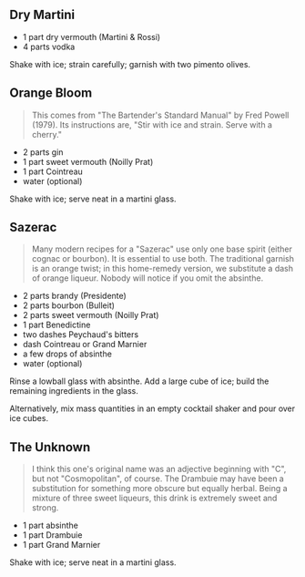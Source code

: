
Dry Martini
-----------

- 1 part dry vermouth (Martini & Rossi)
- 4 parts vodka

Shake with ice; strain carefully; garnish with two pimento olives.


Orange Bloom
------------

> This comes from "The Bartender's Standard Manual" by Fred Powell (1979).
> Its instructions are, "Stir with ice and strain. Serve with a cherry."

- 2 parts gin
- 1 part sweet vermouth (Noilly Prat)
- 1 part Cointreau
- water (optional)

Shake with ice; serve neat in a martini glass.


Sazerac
-------

> Many modern recipes for a "Sazerac" use only one base spirit
> (either cognac or bourbon). It is essential to use both.
> The traditional garnish is an orange twist; in this
> home-remedy version, we substitute a dash of orange liqueur.
> Nobody will notice if you omit the absinthe.

- 2 parts brandy (Presidente)
- 2 parts bourbon (Bulleit)
- 2 parts sweet vermouth (Noilly Prat)
- 1 part Benedictine
- two dashes Peychaud's bitters
- dash Cointreau or Grand Marnier
- a few drops of absinthe
- water (optional)

Rinse a lowball glass with absinthe. Add a large cube of ice;
build the remaining ingredients in the glass.

Alternatively, mix mass quantities in an empty cocktail shaker
and pour over ice cubes.


The Unknown
-----------

> I think this one's original name was an adjective beginning with "C",
> but not "Cosmopolitan", of course. The Drambuie may have been
> a substitution for something more obscure but equally herbal.
> Being a mixture of three sweet liqueurs, this drink is
> extremely sweet and strong.

- 1 part absinthe
- 1 part Drambuie
- 1 part Grand Marnier

Shake with ice; serve neat in a martini glass.
